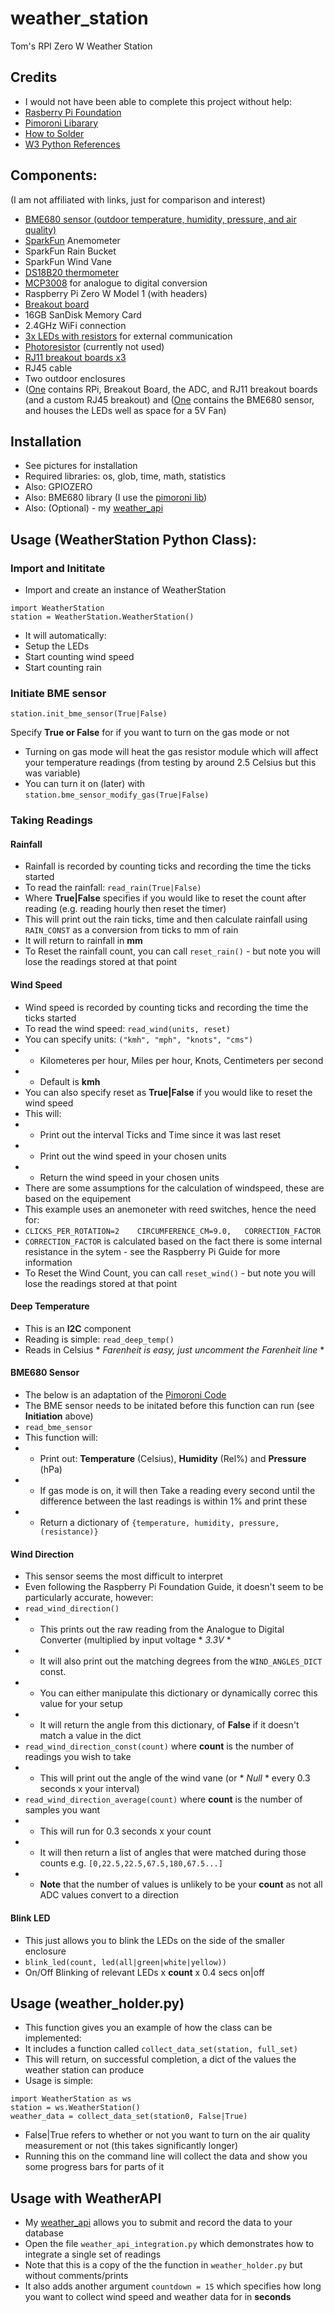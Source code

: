 # weather_station
Tom's RPI Zero W Weather Station

## Credits
- I would not have been able to complete this project without help:
- [Rasberry Pi Foundation](https://projects.raspberrypi.org/en/projects/build-your-own-weather-station/2)
- [Pimoroni Libarary](https://learn.pimoroni.com/article/getting-started-with-bme680-breakout)
- [How to Solder](https://www.youtube.com/watch?v=6rmErwU5E-k&ab_channel=wermy)
- [W3 Python References](https://www.w3schools.com/python/python_reference.asp)

## Components:
(I am not affiliated with links, just for comparison and interest)
- [BME680 sensor (outdoor temperature,  humidity,  pressure,  and air quality)](https://shop.pimoroni.com/products/bme680-breakout?variant=12491552129107&currency=GBP)
- [SparkFun](https://www.sparkfun.com/products/15901) Anemometer
- SparkFun Rain Bucket
- SparkFun Wind Vane
- [DS18B20 thermometer](https://thepihut.com/blogs/raspberry-pi-tutorials/18095732-sensors-temperature-with-the-1-wire-interface-and-the-ds18b20)
- [MCP3008](https://thepihut.com/products/adafruit-mcp3008-8-channel-10-bit-adc-with-spi-interface) for analogue to digital conversion
- Raspberry Pi Zero W Model 1 (with headers)
- [Breakout board](https://www.amazon.co.uk/gp/product/B072R5L3QP/ref=ppx_yo_dt_b_asin_title_o07_s00?ie=UTF8&psc=1)
- 16GB SanDisk Memory Card
- 2.4GHz WiFi connection
- [3x LEDs with resistors](https://osoyoo.com/2016/04/12/raspberry-pi-3-s/) for external communication
- [Photoresistor](https://osoyoo.com/2016/04/12/raspberry-pi-3-s/) (currently not used)
- [RJ11 breakout boards x3](https://thepihut.com/products/rj11-breakout-board)
- RJ45 cable
- Two outdoor enclosures
- ([One](https://www.ebay.co.uk/itm/393426797123?var=662256933227) contains RPi, Breakout Board, the ADC, and RJ11 breakout boards (and a custom RJ45 breakout) and ([One](https://www.toolstation.com/junction-box-ip55/p60297) contains the BME680 sensor, and houses the LEDs well as space for a 5V Fan)


## Installation
- See pictures for installation
- Required libraries:  os, glob, time, math, statistics
- Also: GPIOZERO
- Also: BME680 library (I use the [pimoroni lib](https://github.com/pimoroni/bme680-python))
- Also: (Optional) - my [weather_api](https://github.com/tomludlow2/weather_api)

## Usage (WeatherStation Python Class):
### Import and Inititate
- Import and create an instance of WeatherStation
```
import WeatherStation
station = WeatherStation.WeatherStation()
```
- It will automatically:
- Setup the LEDs
- Start counting wind speed
- Start counting rain

### Initiate BME sensor
```
station.init_bme_sensor(True|False)
```
Specify **True or False** for if you want to turn on the gas mode or not
- Turning on gas mode will heat the gas resistor module which will affect your temperature readings (from testing by around 2.5 Celsius but this was variable)
- You can turn it on (later) with ```station.bme_sensor_modify_gas(True|False)```

### Taking Readings
#### Rainfall
- Rainfall is recorded by counting ticks and recording the time the ticks started
- To read the rainfall:  ```read_rain(True|False)``` 
- Where **True|False** specifies if you would like to reset the count after reading (e.g. reading hourly then reset the timer)
- This will print out the rain ticks, time and then calculate rainfall using ```RAIN_CONST``` as a conversion from ticks to mm of rain
- It will return to rainfall in **mm**
- To Reset the rainfall count, you can call ```reset_rain()``` - but note you will lose the readings stored at that point

#### Wind Speed
- Wind speed is recorded by counting ticks and recording the time the ticks started
- To read the wind speed: ```read_wind(units, reset)```
- You can specify units: ```("kmh", "mph", "knots", "cms")```
- - Kilometeres per hour,    Miles per hour,   Knots,   Centimeters per second
- - Default is **kmh**
- You can also specify reset as **True|False** if you would like to reset the wind speed
- This will:
- - Print out the interval Ticks and Time since it was last reset
- - Print out the wind speed in your chosen units
- - Return the wind speed in your chosen units
- There are some assumptions for the calculation of windspeed, these are based on the equipement
- This example uses an anemoneter with reed switches, hence the need for:
- ```CLICKS_PER_ROTATION=2    CIRCUMFERENCE_CM=9.0,   CORRECTION_FACTOR```
- ```CORRECTION_FACTOR``` is calculated based on the fact there is some internal resistance in the sytem - see the Raspberry Pi Guide for more information
- To Reset the Wind Count, you can call ```reset_wind()``` - but note you will lose the readings stored at that point

#### Deep Temperature
- This is an **I2C** component
- Reading is simple:  ```read_deep_temp()```
- Reads in Celsius * *Farenheit is easy, just uncomment the Farenheit line* *

#### BME680 Sensor
- The below is an adaptation of the [Pimoroni Code](https://learn.pimoroni.com/article/getting-started-with-bme680-breakout)
- The BME sensor needs to be initated before this function can run (see **Initiation** above)
- ```read_bme_sensor```
- This function will:
- - Print out:  **Temperature** (Celsius), **Humidity** (Rel%) and **Pressure** (hPa)
- - If gas mode is on, it will then Take a reading every second until the difference between the last readings is within 1% and print these
- - Return a dictionary of ```{temperature, humidity, pressure, (resistance)}```

#### Wind Direction
- This sensor seems the most difficult to interpret
- Even following the Raspberry Pi Foundation Guide, it doesn't seem to be particularly accurate, however:
- ```read_wind_direction()```
- - This prints out the raw reading from the Analogue to Digital Converter (multiplied by input voltage * *3.3V* *
- - It will also print out the matching degrees from the ```WIND_ANGLES_DICT``` const. 
- - You can either manipulate this dictionary or dynamically correc this value for your setup
- - It will return the angle from this dictionary, of **False** if it doesn't match a value in the dict
- ```read_wind_direction_const(count)``` where **count** is the number of readings you wish to take
- - This will print out the angle of the wind vane (or * *Null* * every 0.3 seconds x your interval)
- ```read_wind_direction_average(count)``` where **count** is the number of samples you want
- - This will run for 0.3 seconds x your count
- - It will then return a list of angles that were matched during those counts e.g. ```[0,22.5,22.5,67.5,180,67.5...]``` 
- - **Note** that the number of values is unlikely to be your **count** as not all ADC values convert to a direction

#### Blink LED
- This just allows you to blink the LEDs on the side of the smaller enclosure
- ```blink_led(count, led(all|green|white|yellow))```
- On/Off Blinking of relevant LEDs x **count** x 0.4 secs on|off


## Usage (weather_holder.py)
- This function gives you an example of how the class can be implemented:
- It includes a function called ```collect_data_set(station, full_set)```
- This will return, on successful completion, a dict of the values the weather station can produce
- Usage is simple:
```
import WeatherStation as ws
station = ws.WeatherStation()
weather_data = collect_data_set(station0, False|True)
```
- False|True refers to whether or not you want to turn on the air quality measurement or not (this takes significantly longer)
- Running this on the command line will collect the data and show you some progress bars for parts of it

## Usage with WeatherAPI
- My [weather_api](https://github.com/tomludlow2/weather_api) allows you to submit and record the data to your database
- Open the file ```weather_api_integration.py``` which demonstrates how to integrate a single set of readings
- Note that this is a copy of the the function in ```weather_holder.py``` but without comments/prints
- It also adds another argument ```countdown = 15``` which specifies how long you want to collect wind speed and weather data for in **seconds**
